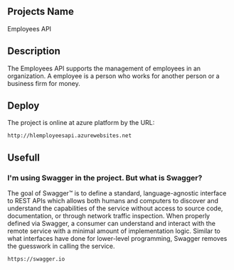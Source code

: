 ## Projects Name
Employees API

## Description
The Employees API supports the management of employees in an organization. A employee is a person who works for another person or a business firm for money.

## Deploy
The project is online at azure platform by the URL:

```
http://hlemployeesapi.azurewebsites.net
```

## Usefull

### I'm using Swagger in the project. But what is Swagger?

The goal of Swagger™ is to define a standard, language-agnostic interface to REST APIs which allows both humans and computers to discover and understand the capabilities of the service without access to source code, documentation, or through network traffic inspection. When properly defined via Swagger, a consumer can understand and interact with the remote service with a minimal amount of implementation logic. Similar to what interfaces have done for lower-level programming, Swagger removes the guesswork in calling the service.

```
https://swagger.io
```
